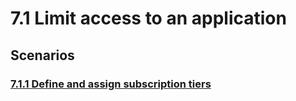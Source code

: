 # 7.1 Limit access to an application

## Scenarios


### [7.1.1 Define and assign subscription tiers](7.1.1-define-and-assign-subscription-tiers)
